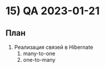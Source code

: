 # 15) QA 2023-01-21 #
## План ## 
1) Реализация связей в Hibernate 
   1) many-to-one 
   2) one-to-many
